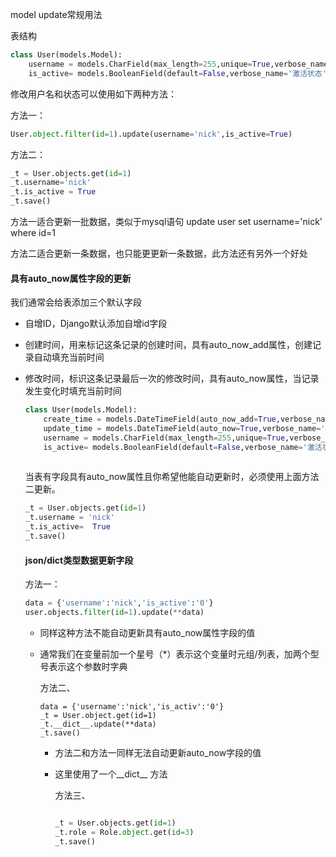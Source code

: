 model update常规用法

表结构

```python
class User(models.Model):
    username = models.CharField(max_length=255,unique=True,verbose_name='用户名')
    is_active= models.BooleanField(default=False,verbose_name='激活状态')
```

修改用户名和状态可以使用如下两种方法：

方法一：

```python
User.object.filter(id=1).update(username='nick',is_active=True)
```

方法二：

```python
_t = User.objects.get(id=1)
_t.username='nick'
_t.is_active = True
_t.save()
```

方法一适合更新一批数据，类似于mysql语句 update user set username='nick' where id=1

方法二适合更新一条数据，也只能更更新一条数据，此方法还有另外一个好处

#### 具有auto_now属性字段的更新

我们通常会给表添加三个默认字段

- 自增ID，Django默认添加自增id字段

- 创建时间，用来标记这条记录的创建时间，具有auto_now_add属性，创建记录自动填充当前时间

- 修改时间，标识这条记录最后一次的修改时间，具有auto_now属性，当记录发生变化时填充当前时间

  ```python
  class User(models.Model):
      create_time = models.DateTimeField(auto_now_add=True,verbose_name='创建时间')
      update_time = models.DateTimeField(auto_now=True,verbose_name='更新时间')
      username = models.CharField(max_length=255,unique=True,verbose_name='用户名')
      is_active= models.BooleanField(default=False,verbose_name='激活状态')
  	
  ```

  当表有字段具有auto_now属性且你希望他能自动更新时，必须使用上面方法二更新。

  ```python
  _t = User.objects.get(id=1)
  _t.username = 'nick'
  _t.is_active=  True
  _t.save()
  ```

  #### json/dict类型数据更新字段

  方法一：

  ```python
  data = {'username':'nick','is_active':'0'}
  user.objects.filter(id=1).update(**data)
  ```

  - 同样这种方法不能自动更新具有auto_now属性字段的值

  - 通常我们在变量前加一个星号（*）表示这个变量时元组/列表，加两个型号表示这个参数时字典

    方法二、

    ```ptyhon
    data = {'username':'nick','is_activ':'0'}
    _t = User.object.get(id=1)
    _t.__dict__.update(**data)
    _t.save()
    ```

    - 方法二和方法一同样无法自动更新auto_now字段的值

    - 这里使用了一个__dict__   方法

      方法三、

      ```python
      
      _t = User.objects.get(id=1)
      _t.role = Role.object.get(id=3)
      _t.save()
      ```

      